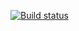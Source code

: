 [![Build status](https://ci.appveyor.com/api/projects/status/qpaae4ew8faolpy8/branch/main?svg=true)](https://ci.appveyor.com/project/AshurMezan/carddelivery/branch/main)